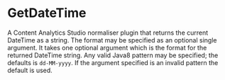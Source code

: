 # GetDateTime

A Content Analytics Studio normaliser plugin that returns the current DateTime as a string. The format may be specified as an optional single argument.  It takes one optional argument which is the format for the returned DateTime string.  Any valid Java8 pattern may be specified; the defaults is `dd-MM-yyyy`. If the argument specified is an invalid pattern the default is used.
               
